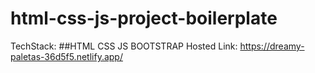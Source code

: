 # html-css-js-project-boilerplate
 TechStack: 
 ##HTML CSS JS BOOTSTRAP
Hosted Link: https://dreamy-paletas-36d5f5.netlify.app/
